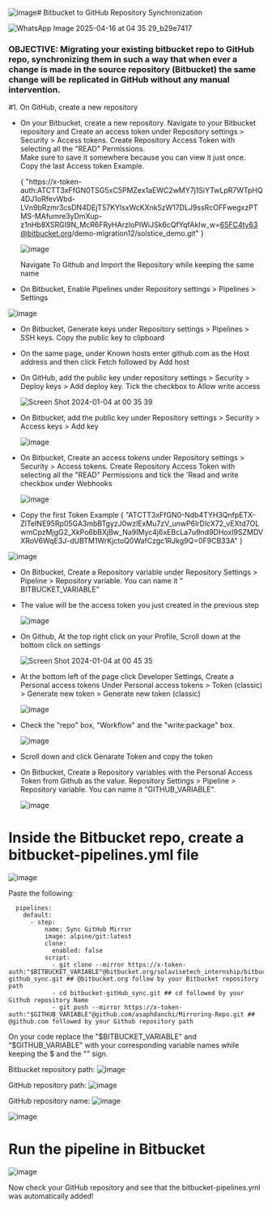 ![image](https://github.com/user-attachments/assets/2f396dc4-340e-49fb-b764-3de9c9b66184)# Bitbucket to GitHub Repository Synchronization

![WhatsApp Image 2025-04-16 at 04 35 29_b29e7417](https://github.com/user-attachments/assets/c987d035-ae0c-4a5b-b7fd-186e591556af)


### OBJECTIVE: Migrating your existing bitbucket repo to GitHub repo, synchronizing them in such a way that when ever a change is made in the source repository (Bitbucket) the same change will be replicated in GitHub without any manual intervention.

#1. On GitHub, create a new repository
  - On your Bitbucket, create a new repository. 
      Navigate to your Bitbucket repository and Create an access token under Repository settings > Security > Access   tokens.
      Create Repository Access Token with selecting all the "READ" Permissions.    
      Make sure to save it somewhere because you can view it just once.
       Copy the last Access token Example.
    
     { "https://x-token-auth:ATCTT3xFfGN0TSG5xC5PMZex1aEWC2wMY7j1SiYTwLpR7WTpHQ4DJ1oRfevWbd-        LVn9bRzmr3csDN4DEjT57KYlsxWcKXnk5zW17DLJ9ssRcOFFwegxzPTMS-MAfumre3yDmXup-z1nHb8XSRGI9N_McR6FRyHArzIoPIWiJSk6cQfYqfAkIw_w=65FC4ty63@bitbucket.org/demo-migration12/solstice_demo.git" }
    
    ![image](https://github.com/user-attachments/assets/ea78ac0d-ff84-4721-b7fc-053baf90474c)

    
      Navigate To Github and Import the Repository while keeping the same name
    
  - On Bitbucket, Enable Pipelines under Repository settings > Pipelines > Settings
    
   ![image](https://github.com/user-attachments/assets/f27f96e9-71c6-4b77-90b5-5ef61afad6b9)

    
  - On Bitbucket, Generate keys under Repository settings > Pipelines > SSH keys. Copy the public key to clipboard
  - On the same page, under Known hosts enter github.com as the Host address and then click Fetch followed by Add host
  - On GitHub, add the public key under repository settings > Security > Deploy keys > Add deploy key. Tick the checkbox to Allow write access
    
    ![Screen Shot 2024-01-04 at 00 35 39](https://github.com/asaphdanchi/Mirror-and-synchronizing/assets/112729006/2545afe7-52c3-4934-a181-6a1a9b06e447)
    
  - On Bitbucket, add the public key under Repository settings > Security > Access keys > Add key
    
    ![image](https://github.com/user-attachments/assets/c143e5a5-2ed8-40f9-abd4-fe7fffa9455f)

  - On Bitbucket, Create an access tokens under Repository settings > Security > Access tokens. Create Repository Access Token with  selecting all the "READ" 
    Permissions and tick the 'Read and write checkbox under Webhooks

    ![image](https://github.com/user-attachments/assets/1f251d7c-13c8-47f2-ba2d-99b99203bd34)

  - Copy the first Token Example { "ATCTT3xFfGN0-Ndb4TYH3QnfpETX- ZlTeINE95Rp05GA3mbBTgyzJ0wzlExMu7zV_unwP6lrDlcX72_vEXtd7OLwmCpzMjgG2_XkPo6bBXjBw_Na9IMyc4j6xEBcLa7u9nd9DHoxI9SZMDVXRoV6WqE3J-dUBTM1WrKjctoQ0WafCzgc1RJkg9Q=0F9CB33A" }
    
   ![image](https://github.com/user-attachments/assets/9b92c3d8-cedb-4b98-9e80-2ded6d3d9906)


  - On Bitbucket, Create a Repository variable under Repository Settings > Pipeline > Repository variable. You can name it " BITBUCKET_VARIABLE"
  - The value will be the access token you just created in the previous step  
    
    ![image](https://github.com/user-attachments/assets/e337347f-bbe3-4b10-a205-2f1ebedb76ce)

  - On Github, At the top right click on your Profile, Scroll down at the bottom click on settings
    
    ![Screen Shot 2024-01-04 at 00 45 35](https://github.com/asaphdanchi/Mirror-and-synchronizing/assets/112729006/68a20ce1-ad1e-44cb-8b84-1729dbc8b212)
    
  - At the bottom left of the page click Developer Settings, Create a Personal access tokens Under Personal access tokens > Token (classic) > Generate new token > 
    Generate new token (classic)
    
    ![image](https://github.com/user-attachments/assets/cb3d4f45-8a70-4071-a8de-f73e4c74a4d4)
    
  - Check the "repo" box, "Workflow" and the "write:package" box.
   
    ![image](https://github.com/user-attachments/assets/9402d692-d5f4-4f4c-a888-ee3d3ebf0349)

  -  Scroll down and click Genarate Token and copy the token

  - On Bitbucket, Create a Repository variables with the Personal Access Token from Github as the value. Repository Settings > Pipeline > Repository variable. You 
    can name it "GITHUB_VARIABLE".

    ![image](https://github.com/user-attachments/assets/1d593157-6f11-4fee-b420-530d43563b64)


# Inside the Bitbucket repo, create a bitbucket-pipelines.yml file

![image](https://github.com/user-attachments/assets/7e4d2ec0-7868-4dee-9458-26c53c574c39)


Paste the following:

```
  pipelines:
    default:
      - step:
          name: Sync GitHub Mirror
          image: alpine/git:latest
          clone:
            enabled: false
          script:
            - git clone --mirror https://x-token-auth:"$BITBUCKET_VARIABLE"@bitbucket.org/solavisetech_internship/bitbucket-github_sync.git ## @bitbucket.org follow by your Bitbucket repository path
            - cd bitbucket-gitHub_sync.git ## cd followed by your Github repository Name
            - git push --mirror https://x-token-auth:"$GITHUB_VARIABLE"@github.com/asaphdanchi/Mirroring-Repo.git ## @github.com followed by your Github repository path
```

On your code replace the "$BITBUCKET_VARIABLE" and "$GITHUB_VARIABLE" with your corresponding variable names while keeping the   $ and the "" sign. 

Bitbucket repository path: ![image](https://github.com/user-attachments/assets/cef151e9-b43e-43c0-932d-b433d4862f8b)

GitHub repository path: ![image](https://github.com/user-attachments/assets/d77133d0-6788-4387-a530-4d3411ccb34c)

GitHub repository name: ![image](https://github.com/user-attachments/assets/6da16431-d1a6-4c93-b43a-b8866f4a9f80)

![image](https://github.com/user-attachments/assets/b5dd5073-f17c-48c2-bee2-bfe626463d79)


# Run the pipeline in Bitbucket


![image](https://github.com/user-attachments/assets/43f9beec-b59e-4e30-805a-e19a64470b7c)

Now check your GitHub repository and see that the bitbucket-pipelines.yml was automatically added!
